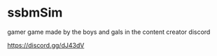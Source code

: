 # ssbmSim
gamer game made by the boys and gals in the content creator discord

https://discord.gg/dJ43dV

